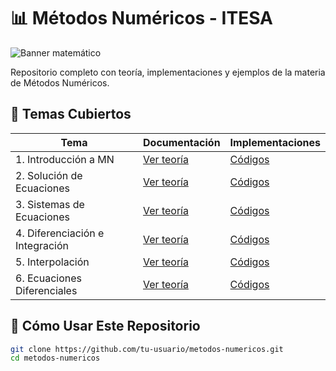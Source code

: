# 📊 Métodos Numéricos - ITESA

![Banner matemático](https://ejemplo.com/banner-matematicas.png) <!-- Opcional -->

Repositorio completo con teoría, implementaciones y ejemplos de la materia de Métodos Numéricos.

## 🧮 Temas Cubiertos

| Tema | Documentación | Implementaciones |
|------|---------------|------------------|
| 1. Introducción a MN | [Ver teoría](/docs/TEMA1-Introduccion.md) | [Códigos](/codigos/tema1/Errores.py) |
| 2. Solución de Ecuaciones | [Ver teoría](/docs/TEMA2-Ecuaciones.md) | [Códigos](/codigos/tema2) |
| 3. Sistemas de Ecuaciones | [Ver teoría](/docs/TEMA3-Sistemas.md) | [Códigos](/codigos/tema3) |
| 4. Diferenciación e Integración | [Ver teoría](/docs/TEMA4-Integracion.md) | [Códigos](/codigos/tema4) |
| 5. Interpolación | [Ver teoría](/docs/TEMA5-Interpolacion.md) | [Códigos](/codigos/tema5) |
| 6. Ecuaciones Diferenciales | [Ver teoría](/docs/TEMA6-EcuacionesDiferenciales.md) | [Códigos](/codigos/tema6) |

## 🚀 Cómo Usar Este Repositorio

```bash
git clone https://github.com/tu-usuario/metodos-numericos.git
cd metodos-numericos
